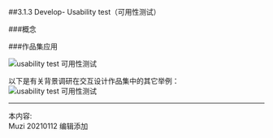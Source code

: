 ##3.1.3 Develop- Usability test（可用性测试）

###概念




###作品集应用

![usability test 可用性测试](http://kitpic.makebi.net/2021/ixd_24.jpg)



以下是有关背景调研在交互设计作品集中的其它举例：
![usability test 可用性测试](http://kitpic.makebi.net/2021/ixd_25.jpg)





---
本内容:  
Muzi 20210112 编辑添加
